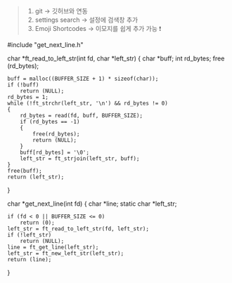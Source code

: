 > 1. git -> 깃허브와 연동
> 2. settings search -> 설정에 검색창 추가
> 3. Emoji Shortcodes -> 이모지를 쉽게 추가 가능 ❗


#include "get_next_line.h"

char	*ft_read_to_left_str(int fd, char *left_str)
{
	char	*buff;
	int		rd_bytes;
	free (rd_bytes);

	buff = malloc((BUFFER_SIZE + 1) * sizeof(char));
	if (!buff)
		return (NULL);
	rd_bytes = 1;
	while (!ft_strchr(left_str, '\n') && rd_bytes != 0)
	{
		rd_bytes = read(fd, buff, BUFFER_SIZE);
		if (rd_bytes == -1)
		{
			free(rd_bytes);
			return (NULL);
		}
		buff[rd_bytes] = '\0';
		left_str = ft_strjoin(left_str, buff);
	}
	free(buff);
	return (left_str);
}

char	*get_next_line(int fd)
{
	char		*line;
	static char	*left_str;

	if (fd < 0 || BUFFER_SIZE <= 0)
		return (0);
	left_str = ft_read_to_left_str(fd, left_str);
	if (!left_str)
		return (NULL);
	line = ft_get_line(left_str);
	left_str = ft_new_left_str(left_str);
	return (line);
}